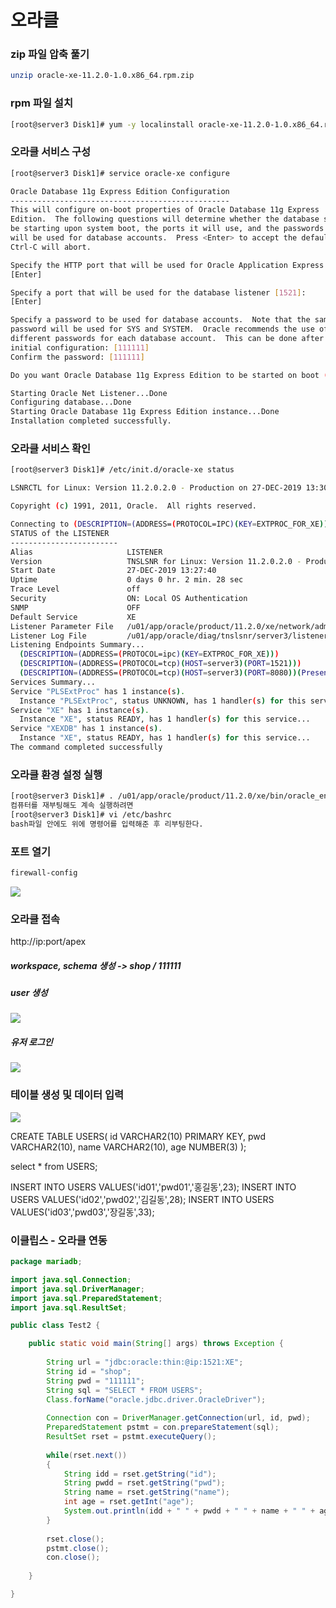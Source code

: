 # 오라클



### zip 파일 압축 풀기

```bash
unzip oracle-xe-11.2.0-1.0.x86_64.rpm.zip
```



### rpm 파일 설치

```bash
[root@server3 Disk1]# yum -y localinstall oracle-xe-11.2.0-1.0.x86_64.rpm
```



### 오라클 서비스 구성

```bash
[root@server3 Disk1]# service oracle-xe configure

Oracle Database 11g Express Edition Configuration
-------------------------------------------------
This will configure on-boot properties of Oracle Database 11g Express 
Edition.  The following questions will determine whether the database should 
be starting upon system boot, the ports it will use, and the passwords that 
will be used for database accounts.  Press <Enter> to accept the defaults. 
Ctrl-C will abort.

Specify the HTTP port that will be used for Oracle Application Express [8080]:
[Enter]

Specify a port that will be used for the database listener [1521]:
[Enter]

Specify a password to be used for database accounts.  Note that the same
password will be used for SYS and SYSTEM.  Oracle recommends the use of 
different passwords for each database account.  This can be done after 
initial configuration: [111111]
Confirm the password: [111111]

Do you want Oracle Database 11g Express Edition to be started on boot (y/n) [y]:y

Starting Oracle Net Listener...Done
Configuring database...Done
Starting Oracle Database 11g Express Edition instance...Done
Installation completed successfully.
```



### 오라클 서비스 확인

```bash
[root@server3 Disk1]# /etc/init.d/oracle-xe status

LSNRCTL for Linux: Version 11.2.0.2.0 - Production on 27-DEC-2019 13:30:09

Copyright (c) 1991, 2011, Oracle.  All rights reserved.

Connecting to (DESCRIPTION=(ADDRESS=(PROTOCOL=IPC)(KEY=EXTPROC_FOR_XE)))
STATUS of the LISTENER
------------------------
Alias                     LISTENER
Version                   TNSLSNR for Linux: Version 11.2.0.2.0 - Production
Start Date                27-DEC-2019 13:27:40
Uptime                    0 days 0 hr. 2 min. 28 sec
Trace Level               off
Security                  ON: Local OS Authentication
SNMP                      OFF
Default Service           XE
Listener Parameter File   /u01/app/oracle/product/11.2.0/xe/network/admin/listener.ora
Listener Log File         /u01/app/oracle/diag/tnslsnr/server3/listener/alert/log.xml
Listening Endpoints Summary...
  (DESCRIPTION=(ADDRESS=(PROTOCOL=ipc)(KEY=EXTPROC_FOR_XE)))
  (DESCRIPTION=(ADDRESS=(PROTOCOL=tcp)(HOST=server3)(PORT=1521)))
  (DESCRIPTION=(ADDRESS=(PROTOCOL=tcp)(HOST=server3)(PORT=8080))(Presentation=HTTP)(Session=RAW))
Services Summary...
Service "PLSExtProc" has 1 instance(s).
  Instance "PLSExtProc", status UNKNOWN, has 1 handler(s) for this service...
Service "XE" has 1 instance(s).
  Instance "XE", status READY, has 1 handler(s) for this service...
Service "XEXDB" has 1 instance(s).
  Instance "XE", status READY, has 1 handler(s) for this service...
The command completed successfully
```



### 오라클 환경 설정 실행

```bash
[root@server3 Disk1]# . /u01/app/oracle/product/11.2.0/xe/bin/oracle_env.sh
컴퓨터를 재부팅해도 계속 실행하려면
[root@server3 Disk1]# vi /etc/bashrc 
bash파일 안에도 위에 명령어를 입력해준 후 리부팅한다.
```



### 포트 열기

```bash
firewall-config
```

![](.\img\firewall_oracle.PNG)



### 오라클 접속

http://ip:port/apex 

##### workspace, schema 생성 -> shop / 111111

##### user 생성

![](.\img\createuser.PNG)

##### 유저 로그인

![](.\img\userlogin.PNG)





### 테이블 생성 및 데이터 입력

![](.\img\createtable.PNG)

CREATE TABLE USERS(
id VARCHAR2(10) PRIMARY KEY,
pwd VARCHAR2(10),
name VARCHAR2(10),
age NUMBER(3)
);

select * from USERS;

INSERT INTO USERS VALUES('id01','pwd01','홍길동',23);
INSERT INTO USERS VALUES('id02','pwd02','김길동',28);
INSERT INTO USERS VALUES('id03','pwd03','장길동',33);



### 이클립스 - 오라클 연동

```java
package mariadb;

import java.sql.Connection;
import java.sql.DriverManager;
import java.sql.PreparedStatement;
import java.sql.ResultSet;

public class Test2 {

	public static void main(String[] args) throws Exception {
		
		String url = "jdbc:oracle:thin:@ip:1521:XE";
		String id = "shop";
		String pwd = "111111";
		String sql = "SELECT * FROM USERS";
		Class.forName("oracle.jdbc.driver.OracleDriver");
		
		Connection con = DriverManager.getConnection(url, id, pwd);
		PreparedStatement pstmt = con.prepareStatement(sql);
		ResultSet rset = pstmt.executeQuery();
		
		while(rset.next())
		{
			String idd = rset.getString("id");
			String pwdd = rset.getString("pwd");
			String name = rset.getString("name");
			int age = rset.getInt("age");
			System.out.println(idd + " " + pwdd + " " + name + " " + age);
		}
		
		rset.close();
		pstmt.close();
		con.close();
		
	}

}

```





